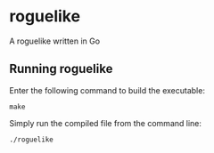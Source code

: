 # roguelike
A roguelike written in Go

## Running roguelike

Enter the following command to build the executable:

```
make
```

Simply run the compiled file from the command line:

```
./roguelike
```


